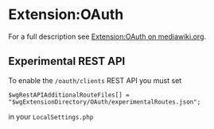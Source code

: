 # Extension:OAuth

For a full description see [Extension:OAuth on mediawiki.org](https://www.mediawiki.org/wiki/Extension:OAuth).

## Experimental REST API

To enable the `/oauth/clients` REST API you must set

    $wgRestAPIAdditionalRouteFiles[] = "$wgExtensionDirectory/OAuth/experimentalRoutes.json";

in your `LocalSettings.php`